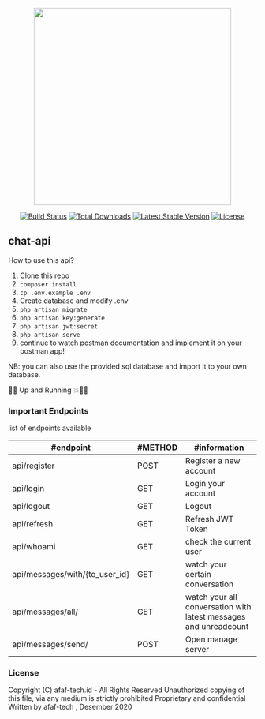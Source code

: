 <p align="center"><a href="https://laravel.com" target="_blank"><img src="https://raw.githubusercontent.com/laravel/art/master/logo-lockup/5%20SVG/2%20CMYK/1%20Full%20Color/laravel-logolockup-cmyk-red.svg" width="400"></a></p>

<p align="center">
<a href="https://travis-ci.org/laravel/framework"><img src="https://travis-ci.org/laravel/framework.svg" alt="Build Status"></a>
<a href="https://packagist.org/packages/laravel/framework"><img src="https://poser.pugx.org/laravel/framework/d/total.svg" alt="Total Downloads"></a>
<a href="https://packagist.org/packages/laravel/framework"><img src="https://poser.pugx.org/laravel/framework/v/stable.svg" alt="Latest Stable Version"></a>
<a href="https://packagist.org/packages/laravel/framework"><img src="https://poser.pugx.org/laravel/framework/license.svg" alt="License"></a>
</p>

## chat-api

How to use this api?

1. Clone this repo
2. `composer install`
3. `cp .env.example .env`
4. Create database and modify .env
5. `php artisan migrate`
6. `php artisan key:generate`
7. `php artisan jwt:secret`
8. `php artisan serve`
9. continue to watch postman documentation and implement it on your postman app!

NB: you can also use the provided sql database and import it to your own database. 

:raised_hands::collision:  Up and Running :collision::raised_hands::raised_hands:

### Important Endpoints

list of endpoints available 

#endpoint                       | #METHOD      | #information
-----------------------         | -------------| -----------------------
api/register                    | POST         | Register a new account
api/login                       | GET          | Login your account
api/logout                      | GET          | Logout 
api/refresh                     | GET          | Refresh JWT Token
api/whoami                      | GET          | check the current user
api/messages/with/{to_user_id}  | GET          | watch your certain conversation
api/messages/all/               | GET          | watch your all conversation with latest messages and unreadcount
api/messages/send/              | POST         | Open manage server


### License

Copyright (C) afaf-tech.id - All Rights Reserved
Unauthorized copying of this file, via any medium is strictly prohibited
Proprietary and confidential
Written by afaf-tech , Desember 2020
